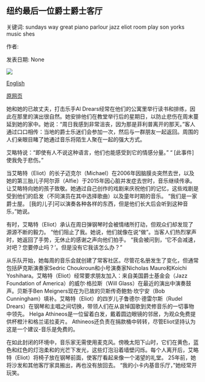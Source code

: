 ## 纽约最后一位爵士爵士客厅

关键词: sundays way great piano parlour jazz eliot room play son yorks music shes

作者: 

发表日期: None

![](https://www.bbc.com/travel/bespoke/untold-america/new-york-test/assets/images/social.jpg)

[English](New%20York%E2%80%99s%20last%20great%20jazz%20parlour.md)

[原网页](https://www.bbc.com/travel/bespoke/untold-america/new-york/)

她和她的已故丈夫，打击乐手Al Drears经常在他们的公寓里举行读书和排练，因此在那里的演出很自然。她安排他们在教堂举行后的星期日，以防止悲伤在周末蔓延到她的家中。她说：“周日我感到非常沮丧，因为那是菲利普离开的那天。”客人通过口口相传：当地的爵士乐迷们会参加一次，然后与一群朋友一起返回。周围的人们亲眼目睹了她通过音乐将陌生人聚在一起的强大方式。

艾略特说：“即使有人不说这种语言，他们也能感受到它的情感分量。” “ [此事件]使我免于悲伤。”

当艾略特（Eliot）的长子迈克尔（Michael）在2006年因脑膜炎突然去世，以及她的第三胎儿子阿尔菲（Alfie）于2015年因心脏并发症去世时，音乐继续传承。让艾略特向她的孩子致敬。她通过自己创作的戏剧来庆祝他们的记忆，这些戏剧是受到他们的启发（不同演员在其中选择歌曲）以及童年时期的音乐。 “我们是一家爵士屋。 [我的儿子]可以演奏各种各样的东西，但是他们长大后会听到这种音乐，”她说。

有时，艾略特（Eliot）承认在周日弹钢琴时会被情绪所打动，但观众们却发现了源源不断的毅力。 “他们阻止了我。她说，他们就像在说“做”。当客人们热烈掌声时，她返回了手势，无休止的感谢之声向他们拍手。 “我会被问到，‘它不会减速，对吧？您要停止吗？’。但是没有它我该怎么办？”

从乐队开始，她每周的音乐会就创建了常客社区。尽管花名册发生了变化，但通常包括萨克斯演奏家Sedric Choukroun和小号演奏家Nicholas Mauro和Koichi Yoshihara。艾略特（Eliot）经常要求朋友加入：来自美国爵士基金会（Jazz Foundation of America）的威尔·格拉斯（Will Glass）在最近的演出中演奏鼓声。贝斯手Ben Meigners现在为已故的贝斯传奇鲍勃·坎宁安（Bob Cunningham）填补。艾略特（Eliot）的四岁儿子鲁德尔·德雷尔斯（Rudel Drears）在钢琴和主唱之间切换，带领人们在从哀悼国歌到灵修音乐的一切事物中领先。 Helga Athineos是一位留着白发，戴着圆边眼镜的邻居，为观众免费提供杯橙汁和格兰诺拉麦片。 Athineos还负责在捐款桶中转转，尽管Eliot坚持认为这是一个建议-音乐是免费的。

在如此封闭的环境中，音乐家无需使用麦克风。傍晚太阳下山时，它们在黄色，蓝色和红色的灯泡柔和的光芒下发光，这些灯泡沿着墙壁闪烁。每个人离开后，艾略特（Eliot）将椅子放在钢琴前面，使客厅看起来像一个渴望的礼堂。 25年前，她将沙发和其他客厅家具搬出，再也没有放回去。 “我的小卡内基音乐厅，”她经常开玩笑。